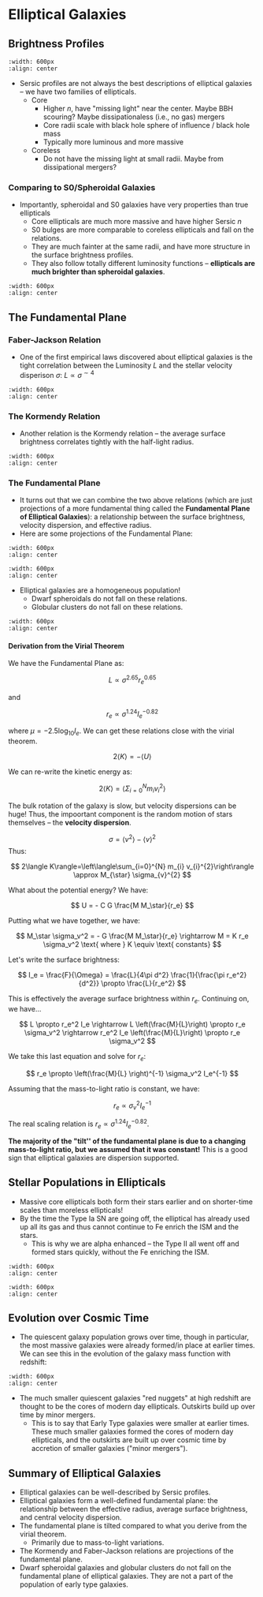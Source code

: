 # Elliptical Galaxies

## Brightness Profiles

```{image} ../figures/72.png
:width: 600px
:align: center
```


* Sersic profiles are not always the best descriptions of elliptical galaxies – we have two families of ellipticals. 
    * Core 
        * Higher $n$, have "missing light" near the center. Maybe BBH scouring? Maybe dissipationaless (i.e., no gas) mergers
        * Core radii scale with black hole sphere of influence / black hole mass
        * Typically more luminous and more massive
    * Coreless
        * Do not have the missing light at small radii. Maybe from dissipational mergers?

### Comparing to S0/Spheroidal Galaxies


* Importantly, spheroidal and S0 galaxies have very properties than true ellipticals
    * Core ellipticals are much more massive and have higher Sersic $n$
    * S0 bulges are more comparable to coreless ellipticals and fall on the relations.
    * They are much fainter at the same radii, and have more structure in the surface brightness profiles.
    * They also follow totally different luminosity functions – **ellipticals are much brighter than spheroidal galaxies**.

```{image} ../figures/73.png
:width: 600px
:align: center
```

## The Fundamental Plane

### Faber-Jackson Relation

* One of the first empirical laws discovered about elliptical galaxies is the tight correlation between the Luminosity $L$ and the stellar velocity disperison $\sigma$: $L\propto \sigma^{\sim 4}$ 

```{image} ../figures/74.png
:width: 600px
:align: center
```


### The Kormendy Relation

* Another relation is the Kormendy relation – the average surface brightness correlates tightly with the half-light radius. 

```{image} ../figures/75.png
:width: 600px
:align: center
```


### The Fundamental Plane

* It turns out that we can combine the two above relations (which are just projections of a more fundamental thing called the **Fundamental Plane of Elliptical Galaxies**): a relationship between the surface brightness, velocity dispersion, and effective radius. 
* Here are some projections of the Fundamental Plane:


```{image} ../figures/76.png
:width: 600px
:align: center
```

```{image} ../figures/77.png
:width: 600px
:align: center
```

* Elliptical galaxies are a homogeneous population!
    * Dwarf spheroidals do not fall on these relations.
    * Globular clusters do not fall on these relations. 

```{image} ../figures/78.png
:width: 600px
:align: center
```


#### Derivation from the Virial Theorem

We have the Fundamental Plane as:

$$
L \propto \sigma^{2.65} r_e^{0.65}
$$

and 

$$
r_e \propto \sigma^{1.24} I_e^{-0.82}
$$

where $\mu = -2.5\log_{10}I_e$. We can get these relations close with the virial theorem.

$$
2\langle K\rangle=-\langle U\rangle
$$

We can re-write the kinetic energy as:

$$
2\langle K\rangle=\left\langle\Sigma_{i=0}^{N} m_{i} v_{i}^{2}\right\rangle
$$

The bulk rotation of the galaxy is slow, but velocity dispersions can be huge! Thus, the impoortant component is the random motion of stars themselves – the **velocity dispersion**.

$$
\sigma = \langle v^2 \rangle - \langle v \rangle ^2
$$
Thus:

$$
2\langle K\rangle=\left\langle\sum_{i=0}^{N} m_{i} v_{i}^{2}\right\rangle \approx M_{\star} \sigma_{v}^{2}
$$

What about the potential energy? We have:

$$
    U = - C G \frac{M M_\star}{r_e}
$$

Putting what we have together, we have:

$$
    M_\star \sigma_v^2 = - G \frac{M M_\star}{r_e} \rightarrow M = K r_e \sigma_v^2 \text{ where } K \equiv \text{ constants}
$$

Let's write the surface brightness:

$$
    I_e = \frac{F}{\Omega} = \frac{L}{4\pi d^2} \frac{1}{\frac{\pi r_e^2}{d^2}} \propto \frac{L}{r_e^2}
$$

This is effectively the average surface brightness within $r_e$. Continuing on, we have...

$$
    L \propto r_e^2 I_e \rightarrow L \left(\frac{M}{L}\right) \propto r_e \sigma_v^2 \rightarrow r_e^2 I_e \left(\frac{M}{L}\right) \propto r_e \sigma_v^2
$$

We take this last equation and solve for $r_e$:

$$
    r_e \propto \left(\frac{M}{L} \right)^{-1} \sigma_v^2 I_e^{-1}
$$

Assuming that the mass-to-light ratio is constant, we have:

$$
    r_e \propto \sigma_v^2 I_e^{-1}
$$

The real scaling relation is $r_e \propto \sigma^{1.24} I_e^{-0.82}$.

**The majority of the "tilt'' of the fundamental plane is due to a changing mass-to-light ratio, but we assumed that it was constant!** This is a good sign that elliptical galaxies are dispersion supported. 


## Stellar Populations in Ellipticals

* Massive core ellipticals both form their stars earlier and on shorter-time scales than moreless ellipticals!
* By the time the Type Ia SN are going off, the elliptical has already used up all its gas and thus cannot continue to Fe enrich the ISM and the stars. 
    * This is why we are alpha enhanced – the Type II all went off and formed stars quickly, without the Fe enriching the ISM. 

```{image} ../figures/79.png
:width: 600px
:align: center
```

```{image} ../figures/81.png
:width: 600px
:align: center
```


## Evolution over Cosmic Time

* The quiescent galaxy population grows over time, though in particular, the most massive galaxies were already formed/in place at earlier times. We can see this in the evolution of the galaxy mass function with redshift:



```{image} ../figures/80.png
:width: 600px
:align: center
```

* The much smaller quiescent galaxies "red nuggets" at high redshift are thought to be the cores of modern day ellipticals. Outskirts build up over time by minor mergers.
    * This is to say that Early Type galaxies were smaller at earlier times. These much smaller galaxies formed the cores of modern day ellipticals, and the outskirts are built up over cosmic time by accretion of smaller galaxies ("minor mergers").

## Summary of Elliptical Galaxies

* Elliptical galaxies can be well-described by Sersic profiles. 
* Elliptical galaxies form a well-defined fundamental plane: the relationship between the effective radius, average surface brightness, and central velocity dispersion.
* The fundamental plane is tilted compared to what you derive from the virial theorem. 
    * Primarily due to mass-to-light variations.
* The Kormendy and Faber-Jackson relations are projections of the fundamental plane.
* Dwarf spheroidal galaxies and globular clusters do not fall on the fundamental plane of elliptical galaxies. They are not a part of the population of early type galaxies. 






